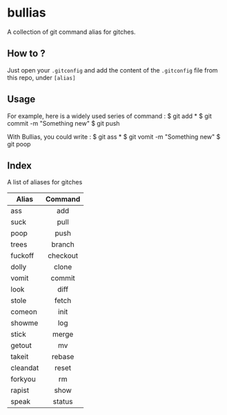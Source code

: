 bullias
=======
A collection of git command alias for gitches.

## How to ?
Just open your `.gitconfig` and add the content of the `.gitconfig` file from this repo, under `[alias]`

## Usage
For example, here is a widely used series of command :
   $ git add *
   $ git commit -m "Something new" 
   $ git push

With Bullias, you could write : 
   $ git ass *
   $ git vomit -m "Something new"
   $ git poop

## Index

A list of aliases for gitches

| Alias        | Command           |
| ------------- |:-------------:|
| ass | add |
| suck | pull |
| poop | push |
| trees | branch	 |
| fuckoff | checkout |
| dolly | clone |
| vomit | commit |
| look | diff |
| stole | fetch |
| comeon | init |
| showme | log |
| stick | merge |
| getout | mv |
| takeit | rebase |
| cleandat | reset |
| forkyou | rm |
| rapist | show |
| speak | status |



